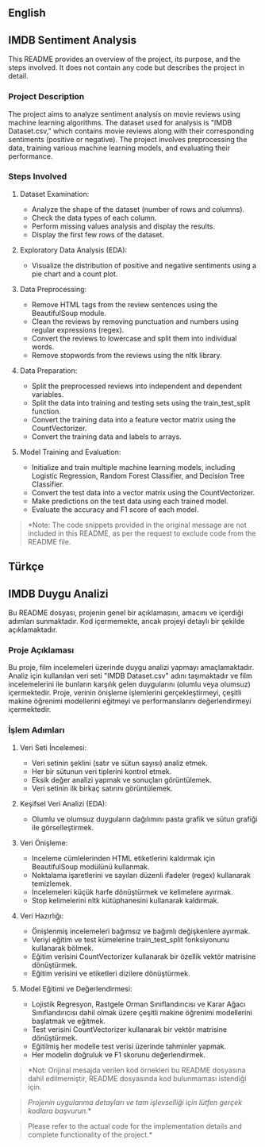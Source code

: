 ## English 
## IMDB Sentiment Analysis
This README provides an overview of the project, its purpose, and the steps involved. It does not contain any code but describes the project in detail.

### Project Description
The project aims to analyze sentiment analysis on movie reviews using machine learning algorithms. The dataset used for analysis is "IMDB Dataset.csv," which contains movie reviews along with their corresponding sentiments (positive or negative). The project involves preprocessing the data, training various machine learning models, and evaluating their performance.

### Steps Involved
1. Dataset Examination:
	- Analyze the shape of the dataset (number of rows and columns).
	- Check the data types of each column.
	- Perform missing values analysis and display the results.
	- Display the first few rows of the dataset.

2.  Exploratory Data Analysis (EDA):

	- Visualize the distribution of positive and negative sentiments using a pie chart and a count plot.

3. Data Preprocessing:

	- Remove HTML tags from the review sentences using the BeautifulSoup module.
	- Clean the reviews by removing punctuation and numbers using regular expressions (regex).
	- Convert the reviews to lowercase and split them into individual words.
	- Remove stopwords from the reviews using the nltk library.

4. Data Preparation:

	- Split the preprocessed reviews into independent and dependent variables.
	- Split the data into training and testing sets using the train_test_split function.
	- Convert the training data into a feature vector matrix using the CountVectorizer.
	- Convert the training data and labels to arrays.

5. Model Training and Evaluation:

	- Initialize and train multiple machine learning models, including Logistic Regression, Random Forest Classifier, and Decision Tree Classifier.
	- Convert the test data into a vector matrix using the CountVectorizer.
	- Make predictions on the test data using each trained model.
	- Evaluate the accuracy and F1 score of each model.


> *Note: The code snippets provided in the original message are not included in this README, as per the request to exclude code from the README file.

## Türkçe 

##  IMDB Duygu Analizi
Bu README dosyası, projenin genel bir açıklamasını, amacını ve içerdiği adımları sunmaktadır. Kod içermemekte, ancak projeyi detaylı bir şekilde açıklamaktadır.

### Proje Açıklaması
Bu proje, film incelemeleri üzerinde duygu analizi yapmayı amaçlamaktadır. Analiz için kullanılan veri seti "IMDB Dataset.csv" adını taşımaktadır ve film incelemelerini ile bunların karşılık gelen duygularını (olumlu veya olumsuz) içermektedir. Proje, verinin önişleme işlemlerini gerçekleştirmeyi, çeşitli makine öğrenimi modellerini eğitmeyi ve performanslarını değerlendirmeyi içermektedir.

### İşlem Adımları

1. Veri Seti İncelemesi:

	- Veri setinin şeklini (satır ve sütun sayısı) analiz etmek.
	- Her bir sütunun veri tiplerini kontrol etmek.
	- Eksik değer analizi yapmak ve sonuçları görüntülemek.
	- Veri setinin ilk birkaç satırını görüntülemek.

2. Keşifsel Veri Analizi (EDA):

	- Olumlu ve olumsuz duyguların dağılımını pasta grafik ve sütun grafiği ile görselleştirmek.

3. Veri Önişleme:

	- Inceleme cümlelerinden HTML etiketlerini kaldırmak için BeautifulSoup modülünü kullanmak.
	- Noktalama işaretlerini ve sayıları düzenli ifadeler (regex) kullanarak temizlemek.
	- İncelemeleri küçük harfe dönüştürmek ve kelimelere ayırmak.
	- Stop kelimelerini nltk kütüphanesini kullanarak kaldırmak.

4. Veri Hazırlığı:

	- Önişlenmiş incelemeleri bağımsız ve bağımlı değişkenlere ayırmak.
	- Veriyi eğitim ve test kümelerine train_test_split fonksiyonunu kullanarak bölmek.
	- Eğitim verisini CountVectorizer kullanarak bir özellik vektör matrisine dönüştürmek.
	- Eğitim verisini ve etiketleri dizilere dönüştürmek.

5. Model Eğitimi ve Değerlendirmesi:

	- Lojistik Regresyon, Rastgele Orman Sınıflandırıcısı ve Karar Ağacı Sınıflandırıcısı dahil olmak üzere çeşitli makine öğrenimi modellerini başlatmak ve eğitmek.
	- Test verisini CountVectorizer kullanarak bir vektör matrisine dönüştürmek.
	- Eğitilmiş her modelle test verisi üzerinde tahminler yapmak.
	- Her modelin doğruluk ve F1 skorunu değerlendirmek.

> *Not: Orijinal mesajda verilen kod örnekleri bu README dosyasına dahil edilmemiştir, README dosyasında kod bulunmaması istendiği için.

> *Projenin uygulanma detayları ve tam işlevselliği için lütfen gerçek kodlara başvurun.**



> Please refer to the actual code for the implementation details and complete functionality of the project.*
